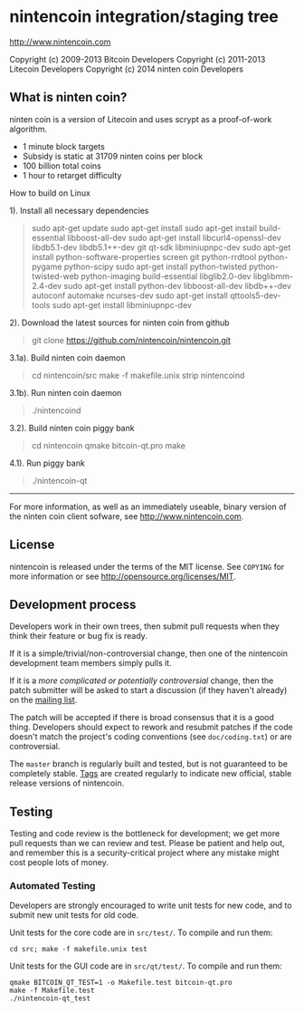 nintencoin integration/staging tree
================================

http://www.nintencoin.com

Copyright (c) 2009-2013 Bitcoin Developers
Copyright (c) 2011-2013 Litecoin Developers
Copyright (c) 2014 ninten coin Developers

What is ninten coin?
----------------

ninten coin is a version of Litecoin and uses scrypt as a proof-of-work algorithm.
 - 1 minute block targets
 - Subsidy is static at 31709 ninten coins per block
 - 100 billion total coins
 - 1 hour to retarget difficulty
 
How to build on Linux

1). Install all necessary dependencies
> sudo apt-get update
> sudo apt-get install sudo apt-get install build-essential libboost-all-dev
> sudo apt-get install libcurl4-openssl-dev libdb5.1-dev libdb5.1++-dev git qt-sdk libminiupnpc-dev
> sudo apt-get install python-software-properties screen git python-rrdtool python-pygame python-scipy 
> sudo apt-get install python-twisted python-twisted-web python-imaging build-essential libglib2.0-dev libglibmm-2.4-dev 
> sudo apt-get install python-dev libboost-all-dev libdb++-dev autoconf automake ncurses-dev
> sudo apt-get install qttools5-dev-tools
> sudo apt-get install libminiupnpc-dev

2). Download the latest sources for ninten coin from github
> git clone https://github.com/nintencoin/nintencoin.git

3.1a). Build ninten coin daemon
> cd nintencoin/src
> make -f makefile.unix
> strip nintencoind

3.1b). Run ninten coin daemon
> ./nintencoind

3.2). Build ninten coin piggy bank
> cd nintencoin
> qmake bitcoin-qt.pro
> make

4.1). Run piggy bank
> ./nintencoin-qt

----------------

For more information, as well as an immediately useable, binary version of
the ninten coin client sofware, see http://www.nintencoin.com.

License
-------

nintencoin is released under the terms of the MIT license. See `COPYING` for more
information or see http://opensource.org/licenses/MIT.

Development process
-------------------

Developers work in their own trees, then submit pull requests when they think
their feature or bug fix is ready.

If it is a simple/trivial/non-controversial change, then one of the nintencoin
development team members simply pulls it.

If it is a *more complicated or potentially controversial* change, then the patch
submitter will be asked to start a discussion (if they haven't already) on the
[mailing list](http://sourceforge.net/mailarchive/forum.php?forum_name=bitcoin-development).

The patch will be accepted if there is broad consensus that it is a good thing.
Developers should expect to rework and resubmit patches if the code doesn't
match the project's coding conventions (see `doc/coding.txt`) or are
controversial.

The `master` branch is regularly built and tested, but is not guaranteed to be
completely stable. [Tags](https://github.com/bitcoin/bitcoin/tags) are created
regularly to indicate new official, stable release versions of nintencoin.

Testing
-------

Testing and code review is the bottleneck for development; we get more pull
requests than we can review and test. Please be patient and help out, and
remember this is a security-critical project where any mistake might cost people
lots of money.

### Automated Testing

Developers are strongly encouraged to write unit tests for new code, and to
submit new unit tests for old code.

Unit tests for the core code are in `src/test/`. To compile and run them:

    cd src; make -f makefile.unix test

Unit tests for the GUI code are in `src/qt/test/`. To compile and run them:

    qmake BITCOIN_QT_TEST=1 -o Makefile.test bitcoin-qt.pro
    make -f Makefile.test
    ./nintencoin-qt_test



	